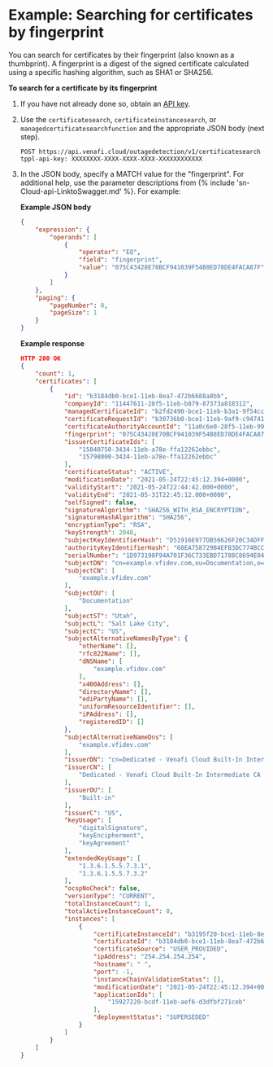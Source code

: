 # Example: Searching for certificates by fingerprint

You can search for certificates by their fingerprint (also known as a
thumbprint). A fingerprint is a digest of the signed certificate calculated
using a specific hashing algorithm, such as SHA1 or SHA256.

**To search for a certificate by its fingerprint**

1. If you have not already done so, obtain an [API key](obtaining-api-key.md).

1. Use the `certificatesearch`, `certificateinstancesearch`, or
   `managedcertificatesearchfunction` and the appropriate JSON body (next step).
   
   
    ```
    POST https://api.venafi.cloud/outagedetection/v1/certificatesearch
    tppl-api-key: XXXXXXXX-XXXX-XXXX-XXXX-XXXXXXXXXXXX
    ```

1. In the JSON body, specify a MATCH value for the "fingerprint". For additional
   help, use the parameter descriptions from {% include
   'sn-Cloud-api-LinktoSwagger.md' %}. For example:

    **Example JSON body**
    ```json
    {
        "expression": {
            "operands": [
                {
                    "operator": "EQ",
                    "field": "fingerprint",
                    "value": "075C43428E70BCF941039F54B8ED78DE4FACA87F"
                }
            ]
        },
        "paging": {
            "pageNumber": 0,
            "pageSize": 1
        }
    }
    ```
    **Example response**
    ```json
    HTTP 200 OK
    {
        "count": 1,
        "certificates": [
            {
                "id": "b3184db0-bce1-11eb-8ea7-472b6688a8bb",
                "companyId": "11447611-28f5-11eb-b879-87373a818312",
                "managedCertificateId": "b2fd2490-bce1-11eb-b3a1-9f54ccc85904",
                "certificateRequestId": "b30736b0-bce1-11eb-9af9-c947417e28d0",
                "certificateAuthorityAccountId": "11a0c6e0-28f5-11eb-999a-4d91b3bd6de9",
                "fingerprint": "075C43428E70BCF941039F54B8ED78DE4FACA87F",
                "issuerCertificateIds": [
                    "15840750-3434-11eb-a78e-ffa12262ebbc",
                    "15798000-3434-11eb-a78e-ffa12262ebbc"
                ],
                "certificateStatus": "ACTIVE",
                "modificationDate": "2021-05-24T22:45:12.394+0000",
                "validityStart": "2021-05-24T22:44:42.000+0000",
                "validityEnd": "2021-05-31T22:45:12.000+0000",
                "selfSigned": false,
                "signatureAlgorithm": "SHA256_WITH_RSA_ENCRYPTION",
                "signatureHashAlgorithm": "SHA256",
                "encryptionType": "RSA",
                "keyStrength": 2048,
                "subjectKeyIdentifierHash": "D51916E977DB56626F20C34DFF3D96F0BB23171D",
                "authorityKeyIdentifierHash": "68EA758729B4EFB3DC774BCC3664E78AAA53A4DD",
                "serialNumber": "1D973198F94A701F36C733EBD71788C8694E0418",
                "subjectDN": "cn=example.vfidev.com,ou=Documentation,o=Venafi, Inc.,c=US,st=Utah,l=Salt Lake City",
                "subjectCN": [
                    "example.vfidev.com"
                ],
                "subjectOU": [
                    "Documentation"
                ],
                "subjectST": "Utah",
                "subjectL": "Salt Lake City",
                "subjectC": "US",
                "subjectAlternativeNamesByType": {
                    "otherName": [],
                    "rfc822Name": [],
                    "dNSName": [
                        "example.vfidev.com"
                    ],
                    "x400Address": [],
                    "directoryName": [],
                    "ediPartyName": [],
                    "uniformResourceIdentifier": [],
                    "iPAddress": [],
                    "registeredID": []
                },
                "subjectAlternativeNameDns": [
                    "example.vfidev.com"
                ],
                "issuerDN": "cn=Dedicated - Venafi Cloud Built-In Intermediate CA - G1,ou=Built-in,o=Venafi, Inc.,c=US",
                "issuerCN": [
                    "Dedicated - Venafi Cloud Built-In Intermediate CA - G1"
                ],
                "issuerOU": [
                    "Built-in"
                ],
                "issuerC": "US",
                "keyUsage": [
                    "digitalSignature",
                    "keyEncipherment",
                    "keyAgreement"
                ],
                "extendedKeyUsage": [
                    "1.3.6.1.5.5.7.3.1",
                    "1.3.6.1.5.5.7.3.2"
                ],
                "ocspNoCheck": false,
                "versionType": "CURRENT",
                "totalInstanceCount": 1,
                "totalActiveInstanceCount": 0,
                "instances": [
                    {
                        "certificateInstanceId": "b3195f20-bce1-11eb-8ea7-472b6688a8bb",
                        "certificateId": "b3184db0-bce1-11eb-8ea7-472b6688a8bb",
                        "certificateSource": "USER_PROVIDED",
                        "ipAddress": "254.254.254.254",
                        "hostname": " ",
                        "port": -1,
                        "instanceChainValidationStatus": [],
                        "modificationDate": "2021-05-24T22:45:12.394+0000",
                        "applicationIds": [
                            "15927220-bcdf-11eb-aef6-d3dfbf271ceb"
                        ],
                        "deploymentStatus": "SUPERSEDED"
                    }
                ]
            }
        ]
    }
    ```
